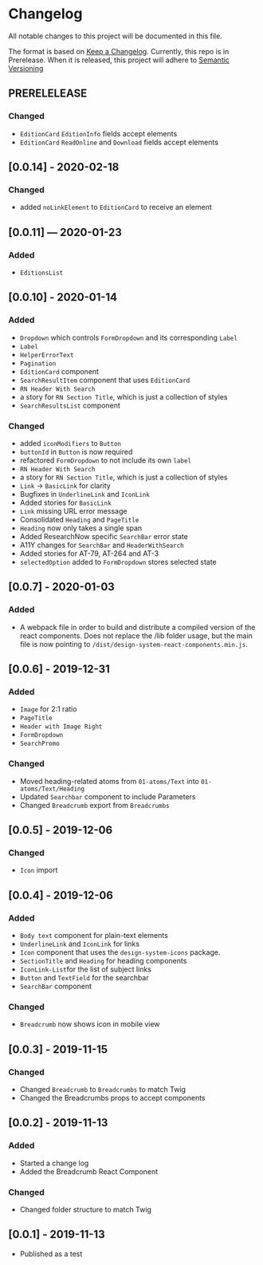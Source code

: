 # Changelog
All notable changes to this project will be documented in this file.

The format is based on [Keep a Changelog](https://keepachangelog.com/en/1.0.0/).
Currently, this repo is in Prerelease.  When it is released, this project will adhere to [Semantic Versioning](https://semver.org/spec/v2.0.0.html)

## PRERELELEASE
### Changed
- `EditionCard` `EditionInfo` fields accept elements
- `EditionCard` `ReadOnline` and `Download` fields accept elements

## [0.0.14] - 2020-02-18 
### Changed
- added `noLinkElement` to `EditionCard` to receive an element

## [0.0.11] — 2020-01-23
### Added 
- `EditionsList`

## [0.0.10] - 2020-01-14 
### Added 
- `Dropdown` which controls `FormDropdown` and its corresponding `Label`
- `Label` 
- `HelperErrorText` 
- `Pagination`
- `EditionCard` component
- `SearchResultItem` component that uses `EditionCard` 
- `RN Header With Search` 
- a story for `RN Section Title`, which is just a collection of styles
- `SearchResultsList` component

### Changed
- added `iconModifiers` to `Button`
- `buttonId` in `Button` is now required
- refactored `FormDropdown` to not include its own `label`
- `RN Header With Search` 
- a story for `RN Section Title`, which is just a collection of styles
- `Link` -> `BasicLink` for clarity
- Bugfixes in `UnderlineLink` and `IconLink`
- Added stories for `BasicLink`
- `Link` missing URL error message
- Consolidated `Heading` and `PageTitle`
- `Heading` now only takes a single span
- Added ResearchNow specific `SearchBar` error state 
- A11Y changes for `SearchBar` and `HeaderWithSearch`
- Added stories for AT-79, AT-264 and AT-3
- `selectedOption` added to `FormDropdown` stores selected state

## [0.0.7] - 2020-01-03
### Added
- A webpack file in order to build and distribute a compiled version of the react components. Does not replace the /lib folder usage, but the main file is now pointing to `/dist/design-system-react-components.min.js`.

## [0.0.6] - 2019-12-31
### Added
- `Image` for 2:1 ratio
- `PageTitle`
- `Header with Image Right`
- `FormDropdown`
- `SearchPromo`

### Changed 
- Moved heading-related atoms from `01-atoms/Text` into `01-atoms/Text/Heading` 
- Updated `Searchbar` component to include Parameters
- Changed `Breadcrumb` export from `Breadcrumbs` 

## [0.0.5] - 2019-12-06
### Changed
- `Icon` import

## [0.0.4] - 2019-12-06
### Added
- `Body text` component for plain-text elements
- `UnderlineLink` and `IconLink` for links
- `Icon` component that uses the `design-system-icons` package.
- `SectionTitle` and `Heading` for heading components
- `IconLink-List`for the list of subject links 
- `Button` and `TextField` for the searchbar 
- `SearchBar` component

### Changed 
- `Breadcrumb` now shows icon in mobile view

## [0.0.3] - 2019-11-15
### Changed
- Changed `Breadcrumb` to `Breadcrumbs` to match Twig
- Changed the Breadcrumbs props to accept components

## [0.0.2] - 2019-11-13
### Added
- Started a change log
- Added the Breadcrumb React Component

### Changed
- Changed folder structure to match Twig

## [0.0.1] - 2019-11-13
- Published as a test

